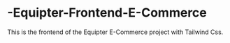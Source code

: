 # -Equipter-Frontend-E-Commerce
This is the frontend of the Equipter E-Commerce project with Tailwind Css.
